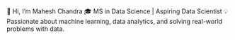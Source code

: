 👋 Hi, I’m Mahesh Chandra
🎓 MS in Data Science | Aspiring Data Scientist
💡 Passionate about machine learning, data analytics, and solving real-world problems with data.
<!---
maheshchandr26/maheshchandr26 is a ✨ special ✨ repository because its `README.md` (this file) appears on your GitHub profile.
You can click the Preview link to take a look at your changes.
--->
